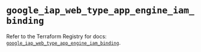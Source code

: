 # `google_iap_web_type_app_engine_iam_binding`

Refer to the Terraform Registry for docs: [`google_iap_web_type_app_engine_iam_binding`](https://registry.terraform.io/providers/hashicorp/google/6.46.0/docs/resources/iap_web_type_app_engine_iam_binding).
